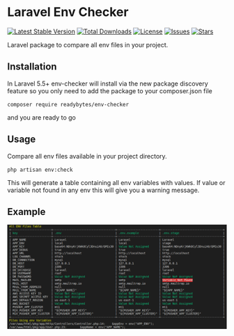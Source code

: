 
# Laravel Env Checker

[![Latest Stable Version](https://poser.pugx.org/readybytes/env-checker/v/stable)](https://packagist.org/packages/readybytes/env-checker)
[![Total Downloads](https://poser.pugx.org/Readybytes/env-checker/downloads)](https://packagist.org/packages/readybytes/env-checker)
[![License](https://poser.pugx.org/readybytes/env-checker/license)](https://packagist.org/packages/readybytes/env-checker)
[![Issues](https://img.shields.io/github/issues/readybytes/env-checker.svg?style=flat-square)](https://github.com/readybytes/env-checker/issues)
[![Stars](https://img.shields.io/github/stars/readybytes/env-checker.svg?style=flat-square)](https://github.com/readybytes/env-checker/stargazers)

Laravel package to compare all env files in your project.

## Installation

In Laravel 5.5+ env-checker will install via the new package discovery feature so you only need to add the package to your composer.json file

```shell
composer require readybytes/env-checker
```

and you are ready to go

## Usage

Compare all env files available in your project directory.
```shell
php artisan env:check
```
This will generate a table containing all env variables with values.
If value or variable not found in any env this will give you a warning message.

## Example

![Example of env-checker](https://github.com/chandrabhan11/env-checker-screenshot/blob/master/env-checker-example.png)
